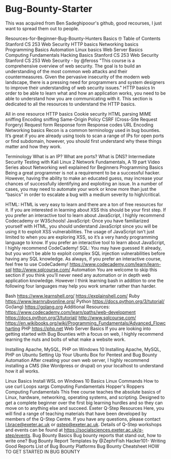 # Bug-Bounty-Starter
This was acquired from Ben Sadeghipoour's github, good recourses, I just want to spread them out to people.


Resources-for-Beginner-Bug-Bounty-Hunters
Basics 🤓
Table of Contents
Stanford CS 253 Web Security
HTTP basics
Networking basics
Programming Basics
Automation
Linux basics
Web Server Basics
Computing Fundamentals
Hacking Basics
Stanford CS 253 Web Security
Stanford CS 253 Web Security - by @feross
"This course is a comprehensive overview of web security. The goal is to build an understanding of the most common web attacks and their countermeasures. Given the pervasive insecurity of the modern web landscape, there is a pressing need for programmers and system designers to improve their understanding of web security issues."
HTTP basics
In order to be able to learn what and how an application works, you need to be able to understand how you are communicating with it. This section is dedicated to all the resources to understand the HTTP basics.

All in one resource
HTTP basics
Cookie security
HTML parsing
MIME sniffing
Encoding sniffing
Same-Origin Policy
CSRF (Cross-Site Request Forgery)
Request form
Response form
Response codes
URL Encoding
Networking basics
Recon is a common terminology used in bug bounties. It’s great if you are already using tools to scan a range of IPs for open ports or find subdomain, however, you should first understand why these things matter and how they work.

Terminology
What is an IP?
What are ports?
What is DNS?
Intermediate Security Testing with Kali Linux 2
Network Fundamentals, A 19 part Video Series about Networking well explained for Beginners
Programming Basics
Being a great programmer is not a requirement to be a successful hacker. However, having the ability to make an educated guess, may increase your chances of successfully identifying and exploiting an issue. In a number of cases, you may need to automate your work or know more than just the “basics” in order to escalate a bug with a medium severity to high/critical.

HTML: HTML is very easy to learn and there are a ton of free resources for it. If you are interested in learning about XSS this should be your first step. If you prefer an interactive tool to learn about JavaScript, I highly recommend Codecademy or W3Schools!
JavaScript: Once you have familiarized yourself with HTML, you should understand JavaScript since you will be using it to exploit XSS vulnerabilities. The usage of JavaScript isn’t just limited to when you are exploring XSS, so it’s a very handy programming language to know. If you prefer an interactive tool to learn about JavaScript, I highly recommend CodeCademy!
SQL: You may have guessed It already, but you won’t be able to exploit complex SQL injection vulnerabilities before having any SQL knowledge. As always, if you prefer an interactive course, feel free to use CodeCademy! https://www.codecademy.com/learn/learn-sql http://www.sqlcourse.com/
Automation
You are welcome to skip this section if you think you’ll never need any automation or in depth web application knowledge. However I think learning bash in addition to one the following four languages may help you work smarter rather than harder.

Bash
https://www.learnshell.org/
https://explainshell.com/
Ruby
https://www.learnrubyonline.org/
Python
https://docs.python.org/3/tutorial/
Go(lang)
https://golang.org
Additional Resources:
https://www.codecademy.com/learn/paths/web-development
https://docs.python.org/3/tutorial/
http://www.sqlcourse.com/
https://en.wikibooks.org/wiki/Programming_Fundamentals/Advanced_Flowcharting
PHP
https://php.net
Web Server Basics
If you are looking into getting started with Bug Bounties with a focus on web, I highly recommend learning the nuts and bolts of what make a website work.

Installing Apache, MySQL, PHP on Windows 10
Installing Apache, MySQL, PHP on Ubuntu
Setting Up Your Ubuntu Box for Pentest and Bug Bounty Automation
After creating your own web server, I highly recommend installing a CMS (like Wordpress or drupal) on your localhost to understand how it all works.

Linux Basics
Install WSL on Windows 10
Basics Linux Commands
How to use curl
Loops
xargs
Computing Fundamentals
Hopper's Roppers Computing Fundamentals
This free course teaches the absolute basics of Linux, hardware, networking, operating systems, and scripting. Designed to get a complete beginner over the first big learning hurdles and so they can move on to anything else and succeed.
Exeter Q-Step Resources
Here, you will find a range of teaching materials that have been developed by members of the Q-Step Centre. If you have any questions, please contact l.brace@exeter.ac.uk or qstep@exeter.ac.uk. Details of Q-Step workshops and events can be found at https://socialsciences.exeter.ac.uk/q-step/events.
Bug Bounty Basics
Bug bounty reports that stand out, how to write one?
Bug Bounty Report Templates by @ZephrFish
Hacker101- Writing Good Reports
List of Bug Bounty Platforms
Bug Bounty Cheatsheet
HOW TO GET STARTED IN BUG BOUNTY
